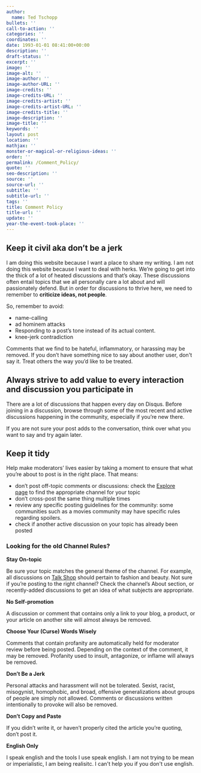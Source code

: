 ```yaml
---
author:
  name: Ted Tschopp
bullets: ''
call-to-action: ''
categories: ''
coordinates: ''
date: 1993-01-01 08:41:00+00:00
description: ''
draft-status: ''
excerpt: ''
image: ''
image-alt: ''
image-author: ''
image-author-URL: ''
image-credits: ''
image-credits-URL: ''
image-credits-artist: ''
image-credits-artist-URL: ''
image-credits-title: ''
image-description: ''
image-title: ''
keywords: ''
layout: post
location: ''
mathjax: ''
monster-or-magical-or-religious-ideas: ''
order: ''
permalink: /Comment_Policy/
quote: ''
seo-description: ''
source: ''
source-url: ''
subtitle: ''
subtitle-url: ''
tags: ''
title: Comment Policy
title-url: ''
update: ''
year-the-event-took-place: ''
---
```

## Keep it civil aka don’t be a jerk

I am doing this website because I want a place to share my writing.  I am not doing this website because I want to deal with herks.  We’re going to get into the thick of a lot of heated discussions and that’s okay. These discussions often entail topics that we all personally care a lot about and will passionately defend. But in order for discussions to thrive here, we need to remember to **criticize ideas, not people**.   
  
So, remember to avoid:

*   name-calling
*   ad hominem attacks
*   Responding to a post’s tone instead of its actual content.
*   knee-jerk contradiction

Comments that we find to be hateful, inflammatory, or harassing may be removed. If you don’t have something nice to say about another user, don't say it. Treat others the way you’d like to be treated.

## Always strive to add value to every interaction and discussion you participate in

There are a lot of discussions that happen every day on Disqus. Before joining in a discussion, browse through some of the most recent and active discussions happening in the community, especially if you’re new there.  
  
If you are not sure your post adds to the conversation, think over what you want to say and try again later.

## Keep it tidy

Help make moderators’ lives easier by taking a moment to ensure that what you’re about to post is in the right place. That means:

*   don’t post off-topic comments or discussions: check the [Explore page](https://disqus.com/home/explore/) to find the appropriate channel for your topic
*   don’t cross-post the same thing multiple times
*   review any specific posting guidelines for the community: some communities such as a movies community may have specific rules regarding spoilers.
*   check if another active discussion on your topic has already been posted


### Looking for the old Channel Rules?

**Stay On-topic**

Be sure your topic matches the general theme of the channel. For example, all discussions on [Talk Shop](https://disqus.com/home/channel/talkshop/) should pertain to fashion and beauty. Not sure if you’re posting to the right channel? Check the channel’s About section, or recently-added discussions to get an idea of what subjects are appropriate.

**No Self-promotion**

A discussion or comment that contains only a link to your blog, a product, or your article on another site will almost always be removed.

**Choose Your (Curse) Words Wisely**

Comments that contain profanity are automatically held for moderator review before being posted. Depending on the context of the comment, it may be removed. Profanity used to insult, antagonize, or inflame will always be removed.

**Don’t Be a Jerk**

Personal attacks and harassment will not be tolerated. Sexist, racist, misogynist, homophobic, and broad, offensive generalizations about groups of people are simply not allowed. Comments or discussions written intentionally to provoke will also be removed.

**Don’t Copy and Paste**

If you didn’t write it, or haven’t properly cited the article you’re quoting, don’t post it.

**English Only**

I speak english and the tools I use speak english.  I am not trying to be mean or imperialistic, I am being realisitc.  I can't help you if you don't use english. 